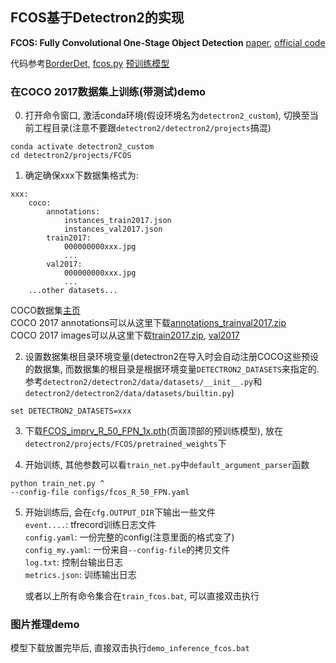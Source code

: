 ## FCOS基于Detectron2的实现

**FCOS: Fully Convolutional One-Stage Object Detection** [paper](https://arxiv.org/abs/1904.01355), [official code](https://github.com/tianzhi0549/FCOS)  

代码参考[BorderDet](https://github.com/Megvii-BaseDetection/BorderDet/tree/master/playground/detection/coco/fcos/fcos.res50.fpn.coco.800size.1x),
[fcos.py](https://github.com/Megvii-BaseDetection/BorderDet/blob/master/cvpods/modeling/meta_arch/fcos.py)
[预训练模型](https://drive.google.com/file/d/1hcDobxvqolMwqj20BEAPikSMcz4NYZRx/view)


### 在COCO 2017数据集上训练(带测试)demo

0. 打开命令窗口, 激活conda环境(假设环境名为`detectron2_custom`), 切换至当前工程目录(注意不要跟`detectron2/detectron2/projects`搞混)
```
conda activate detectron2_custom
cd detectron2/projects/FCOS
```


1. 确定确保xxx下数据集格式为:
```
xxx:
    coco:
        annotations:
            instances_train2017.json
            instances_val2017.json
        train2017:
            000000000xxx.jpg
            ...
        val2017:
            000000000xxx.jpg
            ...
    ...other datasets...
```
  
   COCO数据集[主页](https://cocodataset.org/#download)  
   COCO 2017 annotations可以从这里下载[annotations_trainval2017.zip](http://images.cocodataset.org/annotations/annotations_trainval2017.zip)  
   COCO 2017 images可以从这里下载[train2017.zip](http://images.cocodataset.org/zips/train2017.zip), [val2017](http://images.cocodataset.org/zips/val2017.zip)  


2. 设置数据集根目录环境变量(detectron2在导入时会自动注册COCO这些预设的数据集, 而数据集的根目录是根据环境变量`DETECTRON2_DATASETS`来指定的. 参考`detectron2/detectron2/data/datasets/__init__.py`和`detectron2/detectron2/data/datasets/builtin.py`)
```
set DETECTRON2_DATASETS=xxx
```


3. 下载[FCOS_imprv_R_50_FPN_1x.pth](https://drive.google.com/file/d/1hcDobxvqolMwqj20BEAPikSMcz4NYZRx/view)(页面顶部的预训练模型), 放在`detectron2/projects/FCOS/pretrained_weights`下


4. 开始训练, 其他参数可以看`train_net.py`中`default_argument_parser`函数
```
python train_net.py ^
--config-file configs/fcos_R_50_FPN.yaml
```


5. 开始训练后, 会在`cfg.OUTPUT_DIR`下输出一些文件  
`event....`: tfrecord训练日志文件  
`config.yaml`: 一份完整的config(注意里面的格式变了)  
`config_my.yaml`: 一份来自`--config-file`的拷贝文件  
`log.txt`: 控制台输出日志  
`metrics.json`: 训练输出日志
  
   或者以上所有命令集合在`train_fcos.bat`, 可以直接双击执行

### 图片推理demo

模型下载放置完毕后, 直接双击执行`demo_inference_fcos.bat`

